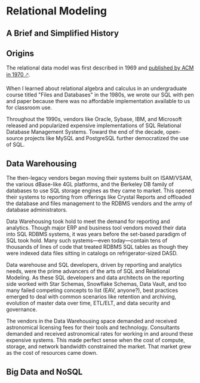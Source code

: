 <base target="_blank" />

# Relational Modeling

## A Brief and Simplified History

## Origins

The relational data model was first described in 1969 and [published by ACM in 1970 &#x1f855;](https://web.archive.org/web/20070612235326/http://www.acm.org/classics/nov95/toc.html).  

When I learned about relational algebra and calculus in an undergraduate course titled "Files and Databases" in the 1980s, we wrote our SQL with pen and paper because there was no affordable implementation available to us for classroom use.

Throughout the 1990s, vendors like Oracle, Sybase, IBM, and Microsoft released and popularized expensive implementations of SQL Relational Database Management Systems.  Toward the end of the decade, open-source projects like MySQL and PostgreSQL further democratized the use of SQL.

## Data Warehousing

The then-legacy vendors began moving their systems built on ISAM/VSAM, the various dBase-like 4GL platforms, and the Berkeley DB family of databases to use SQL storage engines as they came to market.  This opened their systems to reporting from offerings like Crystal Reports and offloaded the database and files management to the RDBMS vendors and the army of database administrators.

Data Warehousing took hold to meet the demand for reporting and analytics.  Though major ERP and business tool vendors moved their data into SQL RDBMS systems, it was years before the set-based paradigm of SQL took hold.  Many such systems&mdash;even today&mdash;contain tens of thousands of lines of code that treated RDBMS SQL tables as though they were indexed data files sitting in catalogs on refrigerator-sized DASD.

Data warehouse and SQL developers, driven by reporting and analytics needs, were the prime advancers of the arts of SQL and Relational Modeling.  As these SQL developers and data architects on the reporting side worked with Star Schemas, Snowflake Schemas, Data Vault, and too many failed competing concepts to list (EAV, anyone?), best practices emerged to deal with common scenarios like retention and archiving, evolution of master data over time, ETL/ELT, and data security and governance.

The vendors in the Data Warehousing space demanded and received astronomical licensing fees for their tools and technology.  Consultants demanded and received astronomical rates for working in and around these expensive systems.  This made perfect sense when the cost of compute, storage, and network bandwidth constrained the market.  That market grew as the cost of resources came down.

## Big Data and NoSQL

